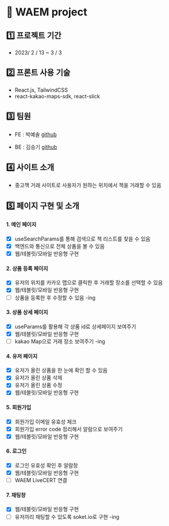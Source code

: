 # 📌 WAEM project

## 1️⃣ 프로젝트 기간

- 2023/ 2 / 13 ~ 3 / 3

## 2️⃣ 프론트 사용 기술

- React.js, TailwindCSS
- react-kakao-maps-sdk, react-slick

## 3️⃣ 팀원

- FE : 박예솔 [github](https://github.com/yessssssssssol/WAEM-intern)

- BE : 김승기 [github](https://github.com/seuungkei/waem-daangn)

## 4️⃣ 사이트 소개

- 중고책 거래 사이트로 사용자가 원하는 위치에서 책을 거래할 수 있음

## 5️⃣ 페이지 구현 및 소개

#### 1. 메인 페이지

- [x] useSearchParams를 통해 검색으로 책 리스트를 찾을 수 있음
- [x] 백엔드와 통신으로 전체 상품을 볼 수 있음
- [x] 웹/테블릿/모바일 반응형 구현

#### 2. 상품 등록 페이지

- [x] 유저의 위치를 카카오 맵으로 클릭한 후 거래할 장소를 선택할 수 있음
- [x] 웹/테블릿/모바일 반응형 구현
- [ ] 상품을 등록한 후 수정할 수 있음 -ing

#### 3. 상품 상세 페이지

- [x] useParams를 활용해 각 상품 id로 상세페이지 보여주기
- [x] 웹/테블릿/모바일 반응형 구현
- [ ] kakao Map으로 거래 장소 보여주기 -ing

#### 4. 유저 페이지

- [x] 유저가 올린 상품을 한 눈에 확인 할 수 있음
- [x] 유저가 올린 상품 삭제
- [x] 유저가 올린 상품 수정
- [x] 웹/테블릿/모바일 반응형 구현

#### 5. 회원가입

- [x] 회원가입 이메일 유효성 체크
- [x] 회원가입 error code 정리해서 알람으로 보여주기
- [x] 웹/테블릿/모바일 반응형 구현

#### 6. 로그인

- [x] 로그인 유효성 확인 후 알람창
- [x] 웹/테블릿/모바일 반응형 구현
- [ ] WAEM LiveCERT 연결

#### 7. 채팅창

- [x] 웹/테블릿/모바일 반응형 구현
- [ ] 유저끼리 채팅할 수 있도록 soket.io로 구현 -ing

